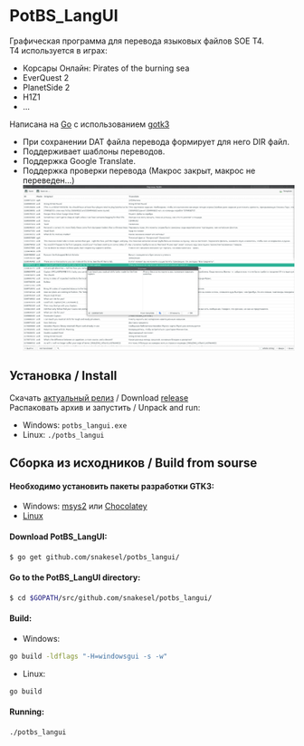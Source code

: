 # PotBS_LangUI
Графическая программа для перевода языковых файлов SOE T4.  
T4 используется в играх:
* Корсары Онлайн: Pirates of the burning sea
* EverQuest 2
* PlanetSide 2
* H1Z1
* ...

Написана на [Go](https://golang.org/) с использованием [gotk3](https://github.com/gotk3/gotk3)
* При сохранении DAT файла перевода формирует для него DIR файл.
* Поддерживает шаблоны переводов.
* Поддержка Google Translate.
* Поддержка проверки перевода (Макрос закрыт, макрос не переведен...)
![](screen/main.png)
## Установка / Install
Скачать [актуальный релиз](https://github.com/SnakeSel/PotBS_LangUI/releases)  / Download [release](https://github.com/SnakeSel/PotBS_LangUI/releases)  
Распаковать архив и запустить / Unpack and run:
- Windows: `potbs_langui.exe`
- Linux: `./potbs_langui`

## Сборка из исходников / Build from sourse
#### Необходимо установить пакеты разработки GTK3:
- Windows: [msys2](https://www.gtk.org/docs/installations/windows/#using-gtk-from-msys2-packages) или [Chocolatey](https://github.com/gotk3/gotk3/wiki/Installing-on-Windows)
- [Linux](https://github.com/gotk3/gotk3/wiki/Installing-on-Linux)

#### Download PotBS_LangUI:
```sh
$ go get github.com/snakesel/potbs_langui/
```
#### Go to the PotBS_LangUI directory:
```sh
$ cd $GOPATH/src/github.com/snakesel/potbs_langui/
```
#### Build:
- Windows:
```sh
go build -ldflags "-H=windowsgui -s -w"
```
- Linux:
```sh
go build
```
#### Running:
```sh
./potbs_langui
```
